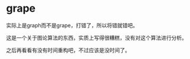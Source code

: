 # grape

实际上是graph而不是grape，打错了，所以将错就错吧。

这是一个关于图论算法的东西，实质上写得很糟糕，没有对这个算法进行分析。

之后再看看有没有时间重构吧，不过应该是没时间了。
